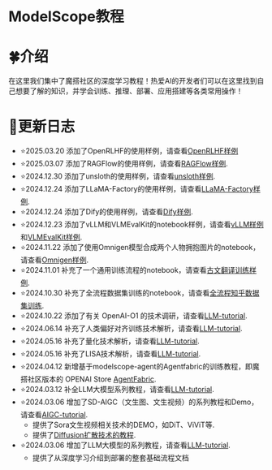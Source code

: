# ModelScope教程



# 🍀介绍

在这里我们集中了魔搭社区的深度学习教程！热爱AI的开发者们可以在这里找到自己想要了解的知识，并学会训练、推理、部署、应用搭建等各类常用操作！

# 🌿更新日志
- ⭐️2025.03.20 添加了OpenRLHF的使用样例，请查看[OpenRLHF样例](./LLM-tutorial/notebook/OpenRLHF.ipynb)
- ⭐️2025.03.07 添加了RAGFlow的使用样例，请查看[RAGFlow样例](./LLM-tutorial/notebook/RAGFlow.ipynb).
- ⭐️2024.12.30 添加了unsloth的使用样例，请查看[unsloth样例](./LLM-tutorial/notebook/unsloth.ipynb).
- ⭐️2024.12.24 添加了LLaMA-Factory的使用样例，请查看[LLaMA-Factory样例](./LLM-tutorial/notebook/llama-factory.ipynb).
- ⭐️2024.12.24 添加了Dify的使用样例，请查看[Dify样例](./LLM-tutorial/notebook/dify.ipynb).
- ⭐️2024.12.23 添加了vLLM和VLMEvalKit的notebook样例，请查看[vLLM样例](./LLM-tutorial/notebook/vllm.ipynb)和[VLMEvalKit样例](./LLM-tutorial/notebook/VLMEvalKit多模态模型评估.ipynb).
- ⭐️2024.11.22 添加了使用Omnigen模型合成两个人物拥抱图片的notebook，请查看[Omnigen样例](./AIGC-tutorial/notebook/Omnigen_demo.ipynb).
- ⭐️2024.11.01 补充了一个通用训练流程的notebook，请查看[古文翻译训练样例](./LLM-tutorial/notebook/训练.ipynb).
- ⭐️2024.10.30 补充了全流程数据集训练的notebook，请查看[全流程知乎数据集训练](./LLM-tutorial/notebook/全流程知乎数据集训练.ipynb).
- ⭐️2024.10.22 添加了有关 OpenAI-O1 的技术调研，请查看[LLM-tutorial](./LLM-tutorial/Q.从OpenAI-O1看大模型的复杂推理能力.md).
- ⭐️2024.06.14 补充了人类偏好对齐训练技术解析，请查看[LLM-tutorial](./LLM-tutorial/M.人类偏好对齐训练.md).
- ⭐️2024.05.16 补充了量化技术解析，请查看[LLM-tutorial](./LLM-tutorial/N.量化技术解析.md).
- ⭐️2024.05.16 补充了LISA技术解析，请查看[LLM-tutorial](./LLM-tutorial/L.LISA微调技术解析.md).
- ⭐️2024.04.12 新增基于modelscope-agent的Agentfabric的训练教程，即魔搭社区版本的 OPENAI Store [AgentFabric](./LLM-tutorial/O.Modelscope-Agent:AgentFabric微调最佳实践.md).
- ⭐️2024.03.12 补全LLM大模型系列教程，请查看[LLM-tutorial](./LLM-tutorial).
- ⭐️2024.03.06 增加了SD-AIGC（文生图、文生视频）的系列教程和Demo，请查看[AIGC-tutorial](./AIGC-tutorial).
  - 提供了Sora文生视频相关技术的DEMO，如DiT、ViViT等.
  - 提供了[Diffusion扩散技术的教程](./AIGC-tutorial/基于Transformers，diffusion技术解析+实战.md).
- ⭐️2024.03.06 增加了LLM大模型的系列教程，请查看[LLM-tutorial](./LLM-tutorial).
  - 提供了从深度学习介绍到部署的整套基础流程文档
